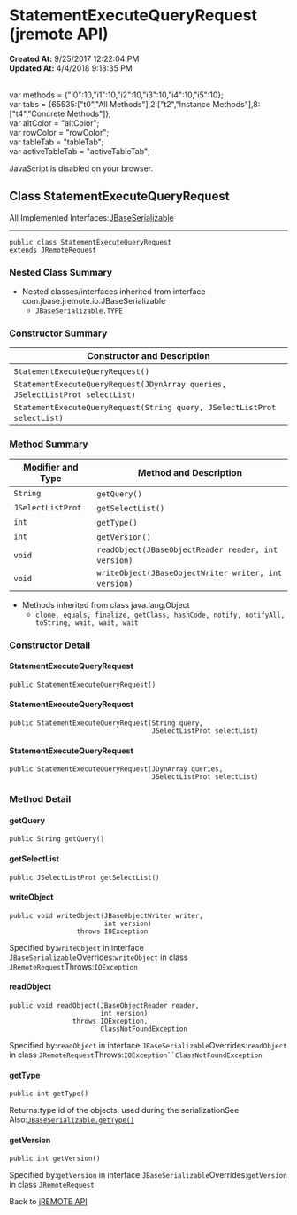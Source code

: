 # StatementExecuteQueryRequest (jremote API)

**Created At:** 9/25/2017 12:22:04 PM  
**Updated At:** 4/4/2018 9:18:35 PM  

<!--<br>    try {<br>        if (location.href.indexOf('is-external=true') == -1) {<br>            parent.document.title="StatementExecuteQueryRequest (jremote   API)";<br>        }<br>    }<br>    catch(err) {<br>    }<br>//--><br>var methods = {"i0":10,"i1":10,"i2":10,"i3":10,"i4":10,"i5":10};<br>var tabs = {65535:["t0","All Methods"],2:["t2","Instance Methods"],8:["t4","Concrete Methods"]};<br>var altColor = "altColor";<br>var rowColor = "rowColor";<br>var tableTab = "tableTab";<br>var activeTableTab = "activeTableTab";
JavaScript is disabled on your browser.



## Class StatementExecuteQueryRequest

All Implemented Interfaces:[JBaseSerializable](/39250-io/com_jbase_jremote_io_jbaseserializable "interface in com.jbase.jremote.io")
* * *


```
public class StatementExecuteQueryRequest
extends JRemoteRequest
```

### Nested Class Summary

- Nested classes/interfaces inherited from interface com.jbase.jremote.io.JBaseSerializable
    - `JBaseSerializable.TYPE`






### Constructor Summary


| Constructor and Description<br> |
| --- |
| `StatementExecuteQueryRequest()` <br> |
| `StatementExecuteQueryRequest(JDynArray queries, JSelectListProt selectList)` <br> |
| `StatementExecuteQueryRequest(String query, JSelectListProt selectList)` <br> |






### Method Summary


| Modifier and Type<br> | Method and Description<br> |
| --- | --- |
| `String`<br> | `getQuery()` <br> |
| `JSelectListProt`<br> | `getSelectList()` <br> |
| `int`<br> | `getType()` <br> |
| `int`<br> | `getVersion()` <br> |
| `void`<br> | `readObject(JBaseObjectReader reader, int version)` <br> |
| `void`<br> | `writeObject(JBaseObjectWriter writer, int version)` <br> |


- Methods inherited from class java.lang.Object
    - `clone, equals, finalize, getClass, hashCode, notify, notifyAll, toString, wait, wait, wait`

### Constructor Detail

#### StatementExecuteQueryRequest

```
public StatementExecuteQueryRequest()
```

#### StatementExecuteQueryRequest

```
public StatementExecuteQueryRequest(String query,
                                    JSelectListProt selectList)
```

#### StatementExecuteQueryRequest

```
public StatementExecuteQueryRequest(JDynArray queries,
                                    JSelectListProt selectList)
```



### 


### Method Detail

#### getQuery

```
public String getQuery()
```

#### getSelectList

```
public JSelectListProt getSelectList()
```

#### writeObject

```
public void writeObject(JBaseObjectWriter writer,
                        int version)
                 throws IOException
```
Specified by:`writeObject` in interface `JBaseSerializable`Overrides:`writeObject` in class `JRemoteRequest`Throws:`IOException`
#### readObject

```
public void readObject(JBaseObjectReader reader,
                       int version)
                throws IOException,
                       ClassNotFoundException
```
Specified by:`readObject` in interface `JBaseSerializable`Overrides:`readObject` in class `JRemoteRequest`Throws:`IOException``ClassNotFoundException`
#### getType

```
public int getType()
```
Returns:type id of the objects, used during the serializationSee Also:[`JBaseSerializable.getType()`](/39250-io/com_jbase_jremote_io_jbaseserializable#getType--)
#### getVersion

```
public int getVersion()
```
Specified by:`getVersion` in interface `JBaseSerializable`Overrides:`getVersion` in class `JRemoteRequest`


Back to [jREMOTE API](com_jbase_jremote_package-summary)


